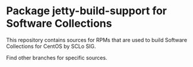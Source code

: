 # Package jetty-build-support for Software Collections

This repository contains sources for RPMs that are used
to build Software Collections for CentOS by SCLo SIG.

Find other branches for specific sources.
